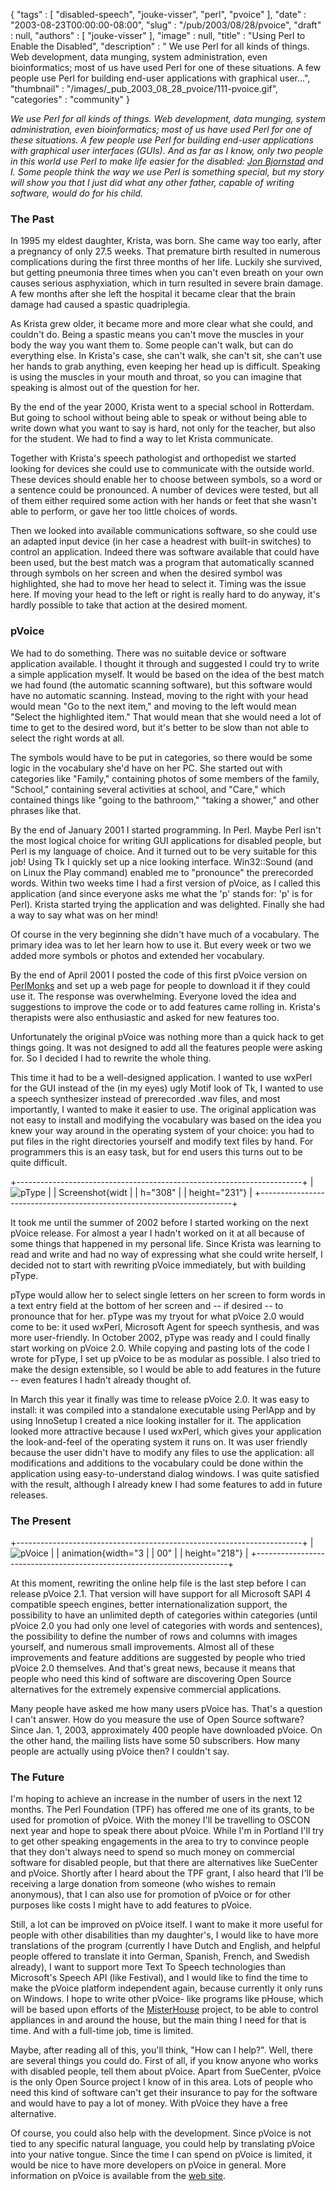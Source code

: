 {
   "tags" : [
      "disabled-speech",
      "jouke-visser",
      "perl",
      "pvoice"
   ],
   "date" : "2003-08-23T00:00:00-08:00",
   "slug" : "/pub/2003/08/28/pvoice",
   "draft" : null,
   "authors" : [
      "jouke-visser"
   ],
   "image" : null,
   "title" : "Using Perl to Enable the Disabled",
   "description" : " We use Perl for all kinds of things. Web development, data munging, system administration, even bioinformatics; most of us have used Perl for one of these situations. A few people use Perl for building end-user applications with graphical user...",
   "thumbnail" : "/images/_pub_2003_08_28_pvoice/111-pvoice.gif",
   "categories" : "community"
}





*We use Perl for all kinds of things. Web development, data munging,
system administration, even bioinformatics; most of us have used Perl
for one of these situations. A few people use Perl for building end-user
applications with graphical user interfaces (GUIs). And as far as I
know, only two people in this world use Perl to make life easier for the
disabled: [Jon Bjornstad](/pub/a/2001/08/27/bjornstad.html) and I. Some
people think the way we use Perl is something special, but my story will
show you that I just did what any other father, capable of writing
software, would do for his child.*

### The Past

In 1995 my eldest daughter, Krista, was born. She came way too early,
after a pregnancy of only 27.5 weeks. That premature birth resulted in
numerous complications during the first three months of her life.
Luckily she survived, but getting pneumonia three times when you can't
even breath on your own causes serious asphyxiation, which in turn
resulted in severe brain damage. A few months after she left the
hospital it became clear that the brain damage had caused a spastic
quadriplegia.

As Krista grew older, it became more and more clear what she could, and
couldn't do. Being a spastic means you can't move the muscles in your
body the way you want them to. Some people can't walk, but can do
everything else. In Krista's case, she can't walk, she can't sit, she
can't use her hands to grab anything, even keeping her head up is
difficult. Speaking is using the muscles in your mouth and throat, so
you can imagine that speaking is almost out of the question for her.

By the end of the year 2000, Krista went to a special school in
Rotterdam. But going to school without being able to speak or without
being able to write down what you want to say is hard, not only for the
teacher, but also for the student. We had to find a way to let Krista
communicate.

Together with Krista's speech pathologist and orthopedist we started
looking for devices she could use to communicate with the outside world.
These devices should enable her to choose between symbols, so a word or
a sentence could be pronounced. A number of devices were tested, but all
of them either required some action with her hands or feet that she
wasn't able to perform, or gave her too little choices of words.

Then we looked into available communications software, so she could use
an adapted input device (in her case a headrest with built-in switches)
to control an application. Indeed there was software available that
could have been used, but the best match was a program that
automatically scanned through symbols on her screen and when the desired
symbol was highlighted, she had to move her head to select it. Timing
was the issue here. If moving your head to the left or right is really
hard to do anyway, it's hardly possible to take that action at the
desired moment.

### pVoice

We had to do something. There was no suitable device or software
application available. I thought it through and suggested I could try to
write a simple application myself. It would be based on the idea of the
best match we had found (the automatic scanning software), but this
software would have no automatic scanning. Instead, moving to the right
with your head would mean "Go to the next item," and moving to the left
would mean "Select the highlighted item." That would mean that she would
need a lot of time to get to the desired word, but it's better to be
slow than not able to select the right words at all.

The symbols would have to be put in categories, so there would be some
logic in the vocabulary she'd have on her PC. She started out with
categories like "Family," containing photos of some members of the
family, "School," containing several activities at school, and "Care,"
which contained things like "going to the bathroom," "taking a shower,"
and other phrases like that.

By the end of January 2001 I started programming. In Perl. Maybe Perl
isn't the most logical choice for writing GUI applications for disabled
people, but Perl is my language of choice. And it turned out to be very
suitable for this job! Using Tk I quickly set up a nice looking
interface. Win32::Sound (and on Linux the Play command) enabled me to
"pronounce" the prerecorded words. Within two weeks time I had a first
version of pVoice, as I called this application (and since everyone asks
me what the 'p' stands for: 'p' is for Perl). Krista started trying the
application and was delighted. Finally she had a way to say what was on
her mind!

Of course in the very beginning she didn't have much of a vocabulary.
The primary idea was to let her learn how to use it. But every week or
two we added more symbols or photos and extended her vocabulary.

By the end of April 2001 I posted the code of this first pVoice version
on [PerlMonks](http://www.perlmonks.org/index.pl?node_id=75757) and set
up a web page for people to download it if they could use it. The
response was overwhelming. Everyone loved the idea and suggestions to
improve the code or to add features came rolling in. Krista's therapists
were also enthusiastic and asked for new features too.

Unfortunately the original pVoice was nothing more than a quick hack to
get things going. It was not designed to add all the features people
were asking for. So I decided I had to rewrite the whole thing.

This time it had to be a well-designed application. I wanted to use
wxPerl for the GUI instead of the (in my eyes) ugly Motif look of Tk, I
wanted to use a speech synthesizer instead of prerecorded .wav files,
and most importantly, I wanted to make it easier to use. The original
application was not easy to install and modifying the vocabulary was
based on the idea you knew your way around in the operating system of
your choice: you had to put files in the right directories yourself and
modify text files by hand. For programmers this is an easy task, but for
end users this turns out to be quite difficult.

+-----------------------------------------------------------------------+
| ![pType                                                               |
| Screenshot](/images/_pub_2003_08_28_pvoice/ptypescreenshot1.gif){widt |
| h="308"                                                               |
| height="231"}                                                         |
+-----------------------------------------------------------------------+

It took me until the summer of 2002 before I started working on the next
pVoice release. For almost a year I hadn't worked on it at all because
of some things that happened in my personal life. Since Krista was
learning to read and write and had no way of expressing what she could
write herself, I decided not to start with rewriting pVoice immediately,
but with building pType.

pType would allow her to select single letters on her screen to form
words in a text entry field at the bottom of her screen and -- if
desired -- to pronounce that for her. pType was my tryout for what
pVoice 2.0 would come to be: it used wxPerl, Microsoft Agent for speech
synthesis, and was more user-friendly. In October 2002, pType was ready
and I could finally start working on pVoice 2.0. While copying and
pasting lots of the code I wrote for pType, I set up pVoice to be as
modular as possible. I also tried to make the design extensible, so I
would be able to add features in the future -- even features I hadn't
already thought of.

In March this year it finally was time to release pVoice 2.0. It was
easy to install: it was compiled into a standalone executable using
PerlApp and by using InnoSetup I created a nice looking installer for
it. The application looked more attractive because I used wxPerl, which
gives your application the look-and-feel of the operating system it runs
on. It was user friendly because the user didn't have to modify any
files to use the application: all modifications and additions to the
vocabulary could be done within the application using easy-to-understand
dialog windows. I was quite satisfied with the result, although I
already knew I had some features to add in future releases.

### The Present

+-----------------------------------------------------------------------+
| ![pVoice                                                              |
| animation](/images/_pub_2003_08_28_pvoice/pvoice-anigif.gif){width="3 |
| 00"                                                                   |
| height="218"}                                                         |
+-----------------------------------------------------------------------+

At this moment, rewriting the online help file is the last step before I
can release pVoice 2.1. That version will have support for all Microsoft
SAPI 4 compatible speech engines, better internationalization support,
the possibility to have an unlimited depth of categories within
categories (until pVoice 2.0 you had only one level of categories with
words and sentences), the possibility to define the number of rows and
columns with images yourself, and numerous small improvements. Almost
all of these improvements and feature additions are suggested by people
who tried pVoice 2.0 themselves. And that's great news, because it means
that people who need this kind of software are discovering Open Source
alternatives for the extremely expensive commercial applications.

Many people have asked me how many users pVoice has. That's a question I
can't answer. How do you measure the use of Open Source software? Since
Jan. 1, 2003, approximately 400 people have downloaded pVoice. On the
other hand, the mailing lists have some 50 subscribers. How many people
are actually using pVoice then? I couldn't say.

### The Future

I'm hoping to achieve an increase in the number of users in the next 12
months. The Perl Foundation (TPF) has offered me one of its grants, to
be used for promotion of pVoice. With the money I'll be travelling to
OSCON next year and hope to speak there about pVoice. While I'm in
Portland I'll try to get other speaking engagements in the area to try
to convince people that they don't always need to spend so much money on
commercial software for disabled people, but that there are alternatives
like SueCenter and pVoice. Shortly after I heard about the TPF grant, I
also heard that I'll be receiving a large donation from someone (who
wishes to remain anonymous), that I can also use for promotion of pVoice
or for other purposes like costs I might have to add features to pVoice.

Still, a lot can be improved on pVoice itself. I want to make it more
useful for people with other disabilities than my daughter's, I would
like to have more translations of the program (currently I have Dutch
and English, and helpful people offered to translate it into German,
Spanish, French, and Swedish already), I want to support more Text To
Speech technologies than Microsoft's Speech API (like Festival), and I
would like to find the time to make the pVoice platform independent
again, because currently it only runs on Windows. I hope to write other
pVoice- like programs like pHouse, which will be based upon efforts of
the [MisterHouse](http://www.misterhouse.com) project, to be able to
control appliances in and around the house, but the main thing I need
for that is time. And with a full-time job, time is limited.

Maybe, after reading all of this, you'll think, "How can I help?". Well,
there are several things you could do. First of all, if you know anyone
who works with disabled people, tell them about pVoice. Apart from
SueCenter, pVoice is the only Open Source project I know of in this
area. Lots of people who need this kind of software can't get their
insurance to pay for the software and would have to pay a lot of money.
With pVoice they have a free alternative.

Of course, you could also help with the development. Since pVoice is not
tied to any specific natural language, you could help by translating
pVoice into your native tongue. Since the time I can spend on pVoice is
limited, it would be nice to have more developers on pVoice in general.
More information on pVoice is available from the [web
site](http://www.pvoice.org).



